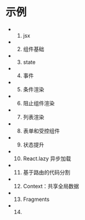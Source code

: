 # 示例

- 1. jsx
- 2. 组件基础
- 3. state
- 4. 事件
- 5. 条件渲染
- 6. 阻止组件渲染
- 7. 列表渲染
- 8. 表单和受控组件
- 9. 状态提升
- 10. React.lazy 异步加载
- 11. 基于路由的代码分割
- 12. Context：共享全局数据
- 13. Fragments
- 14. 


